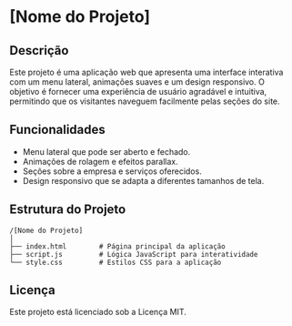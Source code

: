 # [Nome do Projeto]

## Descrição
Este projeto é uma aplicação web que apresenta uma interface interativa com um menu lateral, animações suaves e um design responsivo. O objetivo é fornecer uma experiência de usuário agradável e intuitiva, permitindo que os visitantes naveguem facilmente pelas seções do site.

## Funcionalidades
- Menu lateral que pode ser aberto e fechado.
- Animações de rolagem e efeitos parallax.
- Seções sobre a empresa e serviços oferecidos.
- Design responsivo que se adapta a diferentes tamanhos de tela.

## Estrutura do Projeto
```
/[Nome do Projeto]
│
├── index.html        # Página principal da aplicação
├── script.js         # Lógica JavaScript para interatividade
└── style.css         # Estilos CSS para a aplicação
```

## Licença
Este projeto está licenciado sob a Licença MIT.
